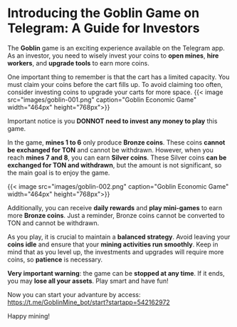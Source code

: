 # Introducing the Goblin Game on Telegram: A Guide for Investors


The **Goblin** game is an exciting experience available on the Telegram app. As an investor, you need to wisely invest your coins to **open mines**, **hire workers**, and **upgrade tools** to earn more coins.  

One important thing to remember is that the cart has a limited capacity. You must claim your coins before the cart fills up. To avoid claiming too often, consider investing coins to upgrade your carts for more space.
{{< image src="images/goblin-001.png" caption="Goblin Economic Game" width="464px" height="768px">}}

<!--more-->

Important notice is you **DONNOT need to invest any money to play** this game.

In the game, **mines 1 to 6** only produce **Bronze coins**. These coins **cannot be exchanged for TON** and cannot be withdrawn. However, when you reach **mines 7 and 8**, you can earn **Silver coins**. These Silver coins **can be exchanged for TON and withdrawn**, but the amount is not significant, so the main goal is to enjoy the game.

{{< image src="images/goblin-002.png" caption="Goblin Economic Game" width="464px" height="768px">}}

Additionally, you can receive **daily rewards** and **play mini-games** to earn more **Bronze coins**. Just a reminder, Bronze coins cannot be converted to TON and cannot be withdrawn.

As you play, it is crucial to maintain a **balanced strategy**. Avoid leaving your **coins idle** and ensure that your **mining activities run smoothly**. Keep in mind that as you level up, the investments and upgrades will require more coins, so **patience** is necessary.

**Very important warning**: the game can be **stopped at any time**. If it ends, you may **lose all your assets**. Play smart and have fun!

Now you can start your advanture by access: https://t.me/GoblinMine_bot/start?startapp=542162972

Happy mining!
